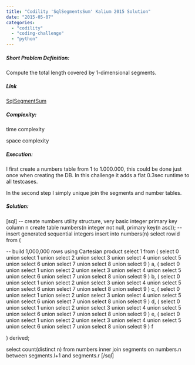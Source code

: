 ```yaml
---
title: "Codility 'SqlSegmentsSum' Kalium 2015 Solution"
date: "2015-05-07"
categories: 
  - "codility"
  - "coding-challenge"
  - "python"
---
```


##### Short Problem Definition:

Compute the total length covered by 1-dimensional segments.

##### Link

[SqlSegmentSum](https://codility.com/demo/take-sample-test/kalium2015/)

##### Complexity:

time complexity

space complexity

##### Execution:

I first create a numbers table from 1 to 1.000.000, this could be done just once when creating the DB. In this challenge it adds a flat 0.3sec runtime to all testcases.

In the second step I simply unique join the segments and number tables.

##### Solution:

\[sql\] -- create numbers utility structure, very basic integer primary key column n create table numbers(n integer not null, primary key(n asc)); -- insert generated sequential integers insert into numbers(n) select rowid from (

\-- build 1,000,000 rows using Cartesian product select 1 from ( select 0 union select 1 union select 2 union select 3 union select 4 union select 5 union select 6 union select 7 union select 8 union select 9 ) a, ( select 0 union select 1 union select 2 union select 3 union select 4 union select 5 union select 6 union select 7 union select 8 union select 9 ) b, ( select 0 union select 1 union select 2 union select 3 union select 4 union select 5 union select 6 union select 7 union select 8 union select 9 ) c, ( select 0 union select 1 union select 2 union select 3 union select 4 union select 5 union select 6 union select 7 union select 8 union select 9 ) d, ( select 0 union select 1 union select 2 union select 3 union select 4 union select 5 union select 6 union select 7 union select 8 union select 9 ) e, ( select 0 union select 1 union select 2 union select 3 union select 4 union select 5 union select 6 union select 7 union select 8 union select 9 ) f

) derived;

select count(distinct n) from numbers inner join segments on numbers.n between segments.l+1 and segments.r \[/sql\]
